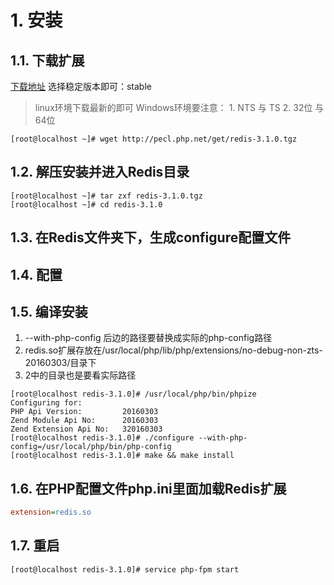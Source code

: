 # 1. 安装
## 1.1. 下载扩展
[下载地址](https://pecl.php.net/package/redis)
选择稳定版本即可：stable
> linux环境下载最新的即可
> Windows环境要注意：
>     1. NTS 与 TS
>     2. 32位 与 64位

```shell
[root@localhost ~]# wget http://pecl.php.net/get/redis-3.1.0.tgz
```

## 1.2. 解压安装并进入Redis目录
```shell
[root@localhost ~]# tar zxf redis-3.1.0.tgz
[root@localhost ~]# cd redis-3.1.0
```

## 1.3. 在Redis文件夹下，生成configure配置文件
## 1.4. 配置
## 1.5. 编译安装
1. --with-php-config 后边的路径要替换成实际的php-config路径
2. redis.so扩展存放在/usr/local/php/lib/php/extensions/no-debug-non-zts-20160303/目录下
3. 2中的目录也是要看实际路径

```shell
[root@localhost redis-3.1.0]# /usr/local/php/bin/phpize
Configuring for:
PHP Api Version:         20160303
Zend Module Api No:      20160303
Zend Extension Api No:   320160303
[root@localhost redis-3.1.0]# ./configure --with-php-config=/usr/local/php/bin/php-config
[root@localhost redis-3.1.0]# make && make install
```

## 1.6. 在PHP配置文件php.ini里面加载Redis扩展
```php.ini
extension=redis.so
```

## 1.7. 重启
```shell
[root@localhost redis-3.1.0]# service php-fpm start
```